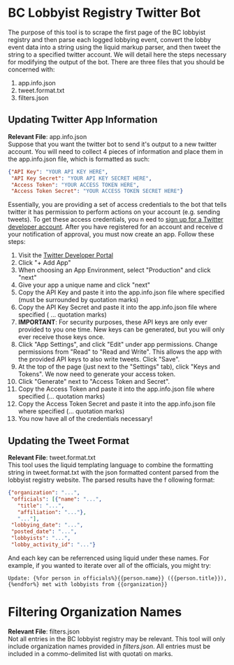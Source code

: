 # BC Lobbyist Registry Twitter Bot
The purpose of this tool is to scrape the first page of the BC lobbyist registry and then parse each logged lobbying event, convert the lobby event data into a string using the liquid markup parser, and 
then tweet the string to a specified twitter account. We will detail here the steps necessary for modifying the output of the bot. There are three files that you should be concerned with:
1. app.info.json
2. tweet.format.txt
3. filters.json
## Updating Twitter App Information
**Relevant File**: app.info.json  
Suppose that you want the twitter bot to send it's output to a new twitter account. You will need to collect 4 pieces of information and place them in the app.info.json file, which is formatted as such:
```json
{"API Key": "YOUR API KEY HERE", 
 "API Key Secret": "YOUR API KEY SECRET HERE", 
 "Access Token": "YOUR ACCESS TOKEN HERE", 
 "Access Token Secret": "YOUR ACCESS TOKEN SECRET HERE"}
```
Essentially, you are providing a set of access credentials to the bot that tells twitter it has permission to perform actions on your account (e.g. sending tweets). To get these access credentials, you n
eed to [sign up for a Twitter developer account](https://developer.twitter.com/en/docs/twitter-api/getting-started/getting-access-to-the-twitter-api). After you have registered for an account and receive
d your notification of approval, you must now create an app. Follow these steps:
1. Visit the [Twitter Developer Portal](https://developer.twitter.com/en/portal/projects-and-apps)
2. Click "+ Add App"
3. When choosing an App Environment, select "Production" and click "next"
4. Give your app a unique name and click "next"
5. Copy the API Key and paste it into the app.info.json file where specified (must be surrounded by quotation marks)
6. Copy the API Key Secret and paste it into the app.info.json file where specified ( ... quotation marks)
7. **IMPORTANT**: For security purposes, these API keys are only ever provided to you one time. New keys can be generated, but you will only ever receive those keys once.
8. Click "App Settings", and click "Edit" under app permissions. Change permissions from "Read" to "Read and Write". This allows the app with the provided API keys to also write tweets. Click "Save".
9. At the top of the page (just next to the "Settings" tab), click "Keys and Tokens". We now need to generate your access token.
10. Click "Generate" next to "Access Token and Secret".
11. Copy the Access Token and paste it into the app.info.json file where specified (... quotation marks)
12. Copy the Access Token Secret and paste it into the app.info.json file where specified (... quotation marks)
13. You now have all of the credentials necessary!
## Updating the Tweet Format
**Relevant File**: tweet.format.txt  
This tool uses the liquid templating language to combine the formatting string in tweet.format.txt with the json formatted content parsed from the lobbyist registry website. The parsed results have the f
ollowing format:
```json
{"organization": "...",
 "officials": [{"name": "...",
   "title": "...",
   "affiliation": "..."},
   "..."],
 "lobbying_date": "...",
 "posted_date": "...",
 "lobbyists": "...",
 "lobby_activity_id": "..."}
 ```
And each key can be referrenced using liquid under these names. For example, if you wanted to iterate over all of the officials, you might try:
```liquid
Update: {%for person in officials%}{{person.name}} ({{person.title}}),{%endfor%} met with lobbyists from {{organization}}
```
# Filtering Organization Names
**Relevant File**: filters.json  
Not all entries in the BC lobbyist registry may be relevant. This tool will only include organization names provided in _filters.json_. All entries must be included in a commo-delimited list with quotati
on marks.

